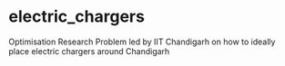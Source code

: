 # electric_chargers
Optimisation Research Problem led by IIT Chandigarh on how to ideally place electric chargers around Chandigarh
